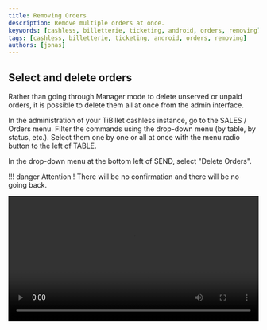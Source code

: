 ```yaml
---
title: Removing Orders
description: Remove multiple orders at once.
keywords: [cashless, billetterie, ticketing, android, orders, removing]
tags: [cashless, billetterie, ticketing, android, orders, removing]
authors: [jonas]
---
```


## Select and delete orders

Rather than going through Manager mode to delete unserved or unpaid orders, it is possible to delete them all at once from the admin interface.

In the administration of your TiBillet cashless instance, go to the SALES / Orders menu.
Filter the commands using the drop-down menu (by table, by status, etc.).
Select them one by one or all at once with the menu radio button to the left of TABLE.

In the drop-down menu at the bottom left of SEND, select "Delete Orders".

!!! danger
    Attention ! There will be no confirmation and there will be no going back.

<video width="100%" controls src="/media/video/order-deletion.mp4"></video>
